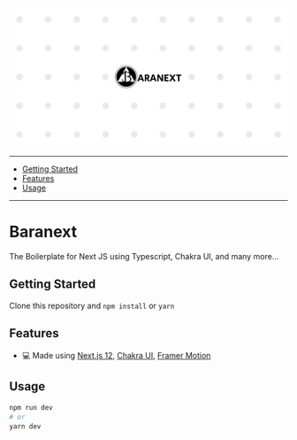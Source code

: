 <div align='center'>

![baranext](https://raw.githubusercontent.com/ssembara/baranext/main/cover-github.png)

</div>

---

- [Getting Started](#getting-started)
- [Features](#features)
- [Usage](#usage)

---

# Baranext

The Boilerplate for Next JS using Typescript, Chakra UI, and many more...

## Getting Started

Clone this repository and ```npm install``` or ```yarn```

## Features

- 💻 Made using [Next.js 12](https://nextjs.org), [Chakra UI](https://chakra-ui.com), [Framer Motion](https://www.framer.com/motion/)

## Usage

```sh
npm run dev
# or
yarn dev
